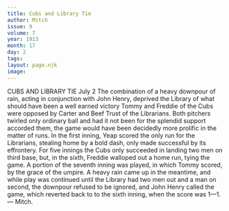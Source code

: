```yaml
---
title: Cubs and Library Tie
author: Mitch
issue: 9
volume: 7
year: 1913
month: 17
day: 2
tags:
layout: page.njk
image:
---
```

CUBS AND LIBRARY TIE    July 2   The combination of a heavy downpour of rain, acting in conjunction with John Henry, deprived the Library of what should have been a well earned victory Tommy and Freddie of the Cubs were opposed by Carter and Beef Trust of the Librarians. Both pitchers twirled only ordinary ball and had it not been for the splendid support accorded them, the game would have been decidedly more prolific in the matter of runs. In the first inning, Yeap scored the only run for the Librarians, stealing home by a bold dash, only made successful by its effrontery. For five innings the Cubs only succeeded in landing two men on third base, but, in the sixth, Freddie walloped out a home run, tying the game. A portion of the seventh inning was played, in which Tommy scored, by the grace of the umpire. A heavy rain came up in the meantime, and while play was continued until the Library had two men out and a man on second, the downpour refused to be ignored, and John Henry called the game, which reverted back to to the sixth inning, when the score was 1—1. — Mitch. 


